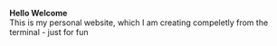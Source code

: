 **Hello Welcome**\
This is my personal website, which I am creating compeletly from the terminal - just for fun
